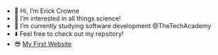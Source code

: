 - 👋 Hi, I’m Erick Crowne
- 👀 I’m interested in all things science!
- 🌱 I’m currently studying software development @TheTechAcademy
- ⬇️ Feel free to check out my repsitory!
- 😎 [My First Website](https://ericklee85.github.io)
